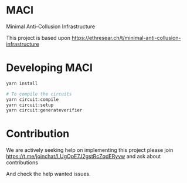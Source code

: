 # MACI
Minimal Anti-Collusion Infrastructure

This project is based upon https://ethresear.ch/t/minimal-anti-collusion-infrastructure

# Developing MACI

```bash
yarn install

# To compile the circuits
yarn circuit:compile
yarn circuit:setup
yarn circuit:generateverifier
```

# Contribution
We are actively seeking help on implementing this project please join https://t.me/joinchat/LUgOpE7J2gstRcZqdERyvw and ask about contributions

And check the help wanted issues.